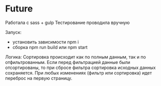 # Future

Работала с sass + gulp
Тестирование проводила вручную

Запуск:

- установить зависимости
npm i 
- сборка
npm run build или npm start

Логика:
Сортировка происходит как по полным данным, так и по отфильтрованным. 
Если перед фильтрацией данные были отсортированы, то при сбросе фильтра сортировка исходных данных сохраняется.
При любых изменениях (фильтр или сортировка) идет переброс на первую страницу.